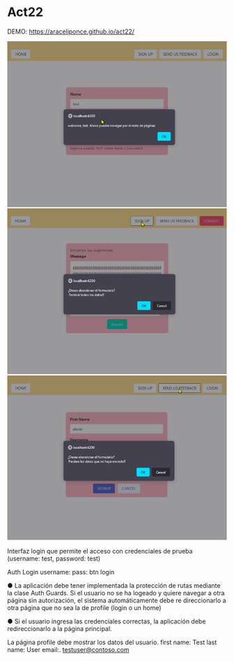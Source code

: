 # Act22

DEMO: <https://araceliponce.github.io/act22/>

![](./src/assets/captura.png)
![](./src/assets/captura1.png)
![](./src/assets/captura2.png)

Interfaz login que permite el acceso con credenciales de prueba (username: test, password: test)

Auth Login
username:
pass:
btn login

●	La aplicación debe tener implementada la protección de rutas mediante la clase Auth Guards. Si el usuario no se ha logeado y quiere navegar  a otra página sin autorización, el sistema automáticamente  debe re direccionarlo a otra página que no sea la de profile (login o un home)

●	Si el usuario ingresa las credenciales correctas, la aplicación debe redireccionarlo a la página principal. 

La página profile debe mostrar los datos del usuario.
first name: Test
last name: User
email:. testuser@contoso.com

